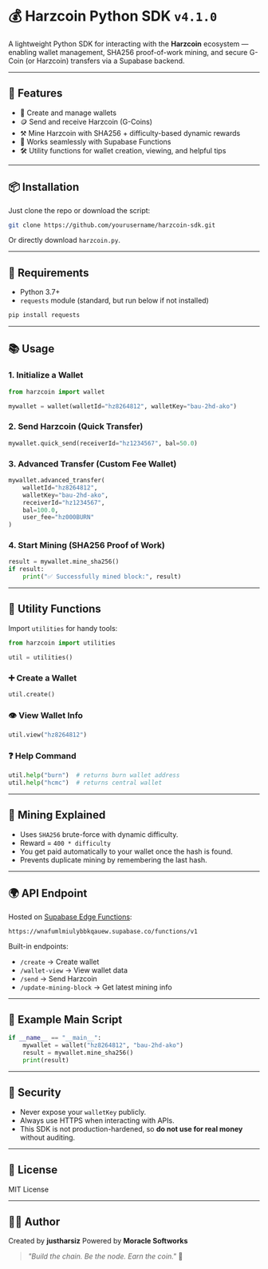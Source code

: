 # 💰 Harzcoin Python SDK `v4.1.0`

A lightweight Python SDK for interacting with the **Harzcoin** ecosystem — enabling wallet management, SHA256 proof-of-work mining, and secure G-Coin (or Harzcoin) transfers via a Supabase backend.

---

## 🚀 Features

* 🔐 Create and manage wallets
* 🪙 Send and receive Harzcoin (G-Coins)
* ⚒️ Mine Harzcoin with SHA256 + difficulty-based dynamic rewards
* 📡 Works seamlessly with Supabase Functions
* 🛠 Utility functions for wallet creation, viewing, and helpful tips

---

## 📦 Installation

Just clone the repo or download the script:

```bash
git clone https://github.com/yourusername/harzcoin-sdk.git
```

Or directly download `harzcoin.py`.

---

## 🧠 Requirements

* Python 3.7+
* `requests` module (standard, but run below if not installed)

```bash
pip install requests
```

---

## 📚 Usage

### 1. **Initialize a Wallet**

```python
from harzcoin import wallet

mywallet = wallet(walletId="hz8264812", walletKey="bau-2hd-ako")
```

### 2. **Send Harzcoin (Quick Transfer)**

```python
mywallet.quick_send(receiverId="hz1234567", bal=50.0)
```

### 3. **Advanced Transfer (Custom Fee Wallet)**

```python
mywallet.advanced_transfer(
    walletId="hz8264812",
    walletKey="bau-2hd-ako",
    receiverId="hz1234567",
    bal=100.0,
    user_fee="hz000BURN"
)
```

### 4. **Start Mining (SHA256 Proof of Work)**

```python
result = mywallet.mine_sha256()
if result:
    print("✅ Successfully mined block:", result)
```

---

## 🔧 Utility Functions

Import `utilities` for handy tools:

```python
from harzcoin import utilities

util = utilities()
```

### ➕ Create a Wallet

```python
util.create()
```

### 👁 View Wallet Info

```python
util.view("hz8264812")
```

### ❓ Help Command

```python
util.help("burn")  # returns burn wallet address
util.help("hcmc")  # returns central wallet
```

---

## 🧱 Mining Explained

* Uses `SHA256` brute-force with dynamic difficulty.
* Reward = `400 * difficulty`
* You get paid automatically to your wallet once the hash is found.
* Prevents duplicate mining by remembering the last hash.

---

## 🌍 API Endpoint

Hosted on [Supabase Edge Functions](https://supabase.com/):

```
https://wnafumlmiulybbkqauew.supabase.co/functions/v1
```

Built-in endpoints:

* `/create` → Create wallet
* `/wallet-view` → View wallet data
* `/send` → Send Harzcoin
* `/update-mining-block` → Get latest mining info

---

## 🧪 Example Main Script

```python
if __name__ == "__main__":
    mywallet = wallet("hz8264812", "bau-2hd-ako")
    result = mywallet.mine_sha256()
    print(result)
```

---

## 🔐 Security

* Never expose your `walletKey` publicly.
* Always use HTTPS when interacting with APIs.
* This SDK is not production-hardened, so **do not use for real money** without auditing.

---

## 📜 License

MIT License

---

## 🧙‍♂️ Author

Created by **justharsiz**
Powered by **Moracle Softworks**

> *"Build the chain. Be the node. Earn the coin."* 🔗
